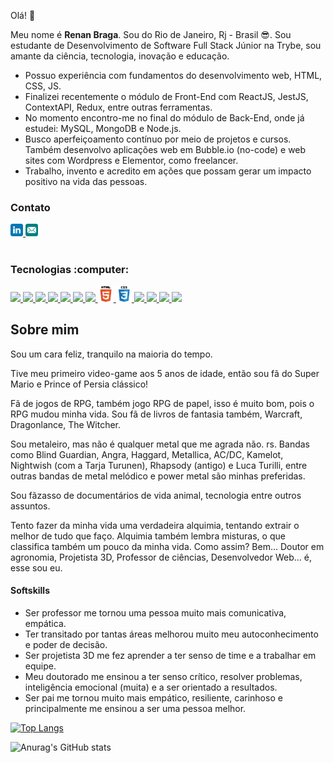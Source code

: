 Olá! 👋

Meu nome é **Renan Braga**. Sou do Rio de Janeiro, Rj - Brasil :sunglasses:.
Sou estudante de Desenvolvimento de Software Full Stack Júnior na Trybe, sou amante da ciência, tecnologia, inovação e educação.
- Possuo experiência com fundamentos do desenvolvimento web, HTML, CSS, JS.
- Finalizei recentemente o módulo de Front-End com ReactJS, JestJS, ContextAPI, Redux, entre outras ferramentas.
- No momento encontro-me no final do módulo de Back-End, onde já estudei: MySQL, MongoDB e Node.js.
- Busco aperfeiçoamento contínuo por meio de projetos e cursos. Também desenvolvo aplicações web em Bubble.io (no-code) e web sites com Wordpress e Elementor, como freelancer.
- Trabalho, invento e acredito em ações que possam gerar um impacto positivo na vida das pessoas.

<h3>Contato</h3>
  <div align="left">
  <span  >
    <a href="https://www.linkedin.com/in/renanpbraga/" >
      <img src="https://raw.githubusercontent.com/edent/SuperTinyIcons/bed6907f8e4f5cb5bb21299b9070f4d7c51098c0/images/svg/linkedin.svg" width="4%" />
    </a>
  </span>
  <span>
    <a href="https://www.instagram.com/renanpbraga >
      <img src="https://raw.githubusercontent.com/edent/SuperTinyIcons/bed6907f8e4f5cb5bb21299b9070f4d7c51098c0/images/svg/instagram.svg" width="4%"/>
      </a>
  </span>
  <span>
    <a href="mailto:renanpbraga@gmail.com?subject=Contato%20iniciado%20por%20github">
      <img src="https://raw.githubusercontent.com/edent/SuperTinyIcons/bed6907f8e4f5cb5bb21299b9070f4d7c51098c0/images/svg/email.svg" width="4%" />
      </a>
    </span>
    <br>
    <br>
    
 <div align="left">
   <h3 align="left"> Tecnologias :computer:  </h3>
   <a href="https://developer.mozilla.org/pt-BR/docs/Web/JavaScript"> 
      <img src="https://upload.wikimedia.org/wikipedia/commons/thumb/9/99/Unofficial_JavaScript_logo_2.svg/480px-Unofficial_JavaScript_logo_2.svg.png" width="5%" />
   </a>
   <a href="https://pt-br.reactjs.org/" > 
      <img src="https://upload.wikimedia.org/wikipedia/commons/thumb/a/a7/React-icon.svg/1280px-React-icon.svg.png" width="6%" />
   </a>
   <a href="https://redux.js.org/"> 
      <img src="https://redux.js.org/img/redux-logo-landscape.png" width="9%" />
   </a>
   <a href="https://pt-br.reactjs.org/docs/hooks-intro.html"> 
      <img src="https://miro.medium.com/max/992/1*vNxRoIvGAIXuArDaSRYjLw.png" width="10%" />
   </a>
   <a href="https://reactrouter.com/"> 
      <img src="https://blog.karenying.com/static/b17f2b049068979741a79588250ad8cb/nav-bar-with-dot.png" width="9%" />
   </a>
   <a href="https://jestjs.io/"> 
      <img src="https://seeklogo.com/images/J/jest-logo-F9901EBBF7-seeklogo.com.png" width="4%" />
   </a>
   <a href="https://testing-library.com/docs/react-testing-library/intro"> 
      <img src="https://smartgermz.com/static/media/react-testing-library.79395fc5.png" width="5%" />
   </a>
   <a href="https://developer.mozilla.org/pt-BR/docs/Web/HTML"> 
      <img src="https://raw.githubusercontent.com/github/explore/80688e429a7d4ef2fca1e82350fe8e3517d3494d/topics/html/html.png" width="5%" />
   </a>
   <a href="https://developer.mozilla.org/pt-BR/docs/Web/CSS"> 
      <img src="https://raw.githubusercontent.com/github/explore/80688e429a7d4ef2fca1e82350fe8e3517d3494d/topics/css/css.png" width="5%" />
   </a>
   <a href="https://git-scm.com/"> 
      <img src="https://git-scm.com/images/logos/downloads/Git-Icon-1788C.png" width="5%" />
   </a>
   <a href="https://getbootstrap.com/"> 
      <img src="https://upload.wikimedia.org/wikipedia/commons/thumb/b/b2/Bootstrap_logo.svg/2560px-Bootstrap_logo.svg.png" width="5%" />
   </a>
   <a href="#"> 
      <img src="https://toppng.com/uploads/preview/mysql-logo-vector-free-download-11573934106vmvysk1ovw.png" width="5%"/>
   </a>
    <a href="https://www.mongodb.com/pt-br"> 
      <img src="https://1000logos.net/wp-content/uploads/2020/08/MongoDB-Logo.png" width="8%"/>
   </a>                                                                                          
   </div>

## Sobre mim
Sou um cara feliz, tranquilo na maioria do tempo.

Tive meu primeiro video-game aos 5 anos de idade, então sou fã do Super Mario e Prince of Persia clássico!

Fã de jogos de RPG, também jogo RPG de papel, isso é muito bom, pois o RPG mudou minha vida. Sou fã de livros de fantasia também, Warcraft, Dragonlance, The Witcher.

Sou metaleiro, mas não é qualquer metal que me agrada não. rs. Bandas como Blind Guardian, Angra, Haggard, Metallica, AC/DC, Kamelot, Nightwish (com a Tarja Turunen), Rhapsody (antigo) e Luca Turilli, entre outras bandas de metal melódico e power metal são minhas preferidas.

Sou fãzasso de documentários de vida animal, tecnologia entre outros assuntos.

Tento fazer da minha vida uma verdadeira alquimia, tentando extrair o melhor de tudo que faço. Alquimia também lembra misturas, o que classifica também um pouco da minha vida. Como assim? Bem... Doutor em agronomia, Projetista 3D, Professor de ciências, Desenvolvedor Web... é, esse sou eu.

#### Softskills
- Ser professor me tornou uma pessoa muito mais comunicativa, empática.
- Ter transitado por tantas áreas melhorou muito meu autoconhecimento e poder de decisão.
- Ser projetista 3D me fez aprender a ter senso de time e a trabalhar em equipe.
- Meu doutorado me ensinou a ter senso crítico, resolver problemas, inteligência emocional (muita) e a ser orientado a resultados.
- Ser pai me tornou muito mais empático, resiliente, carinhoso e principalmente me ensinou a ser uma pessoa melhor.

[![Top Langs](https://github-readme-stats.vercel.app/api/top-langs/?username=renanpbraga&show_icons=true&theme=radical)](https://github.com/anuraghazra/github-readme-stats)

![Anurag's GitHub stats](https://github-readme-stats.vercel.app/api?username=renanpbraga&show_icons=true&theme=radical)
